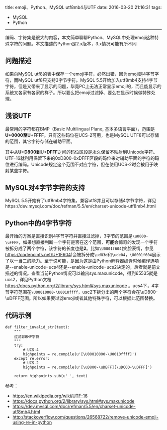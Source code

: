 title: emoji、Python、MySQL utf8mb4与UTF
date: 2016-03-20 21:16:31
tags:
- MySQL
- Python
---



编码、字符集是很大的内容，本文简单聊聊Python、MySQL中处理emoji这种特殊字符的问题。本文描述的Python是2.x版本，3.x情况可能有所不同

## 问题描述

如果向MySQL utf8的表中保存一个emoji字符，必然出错，因为emoji是4字节字符，而MySQL utf8只支持3字节字符。MySQL 5.5开始加入utf8mb4支持4字节字符，但是又带来了显示的问题，毕竟PC上无法正常显示emoji的，而且能显示的系统又各家有各家的样子。所以要么把emoji过滤掉、要么在显示时候做特殊处理。

## 浅谈UTF

最常用的字符都在BMP（Basic Multilingual Plane, 基本多语言平面），范围是**U+0000至U+FFFF**。只有这些码位在UCS-2可用，也是MySQL UTF8可以存储的范围，其它字符存储在辅助平面。

其中从**U+D800到U+DFFF**之间的码位区段是永久保留不映射到Unicode字符。UTF-16就利用保留下来的0xD800-0xDFFF区段的码位来对辅助平面的字符的码位进行编码。Unicode规定这个范围不对应字符，但在使用UCS-2时会被用于映射某些字符。

## MySQL对4字节字符的支持

MySQL 5.5开始有了utf8mb4字符集，兼容utf8并且可以存储4字节字符，详见https://dev.mysql.com/doc/refman/5.5/en/charset-unicode-utf8mb4.html

## Python中的4字节字符

最开始的方案是直接识别4字节字符并直接过滤掉，3字节的范围是`\u0000-\uFFFF`，如果想直接判断一个字符是否在这个范围，**可能**会惊奇的发现一个字符被拆分成了两个字符，该字符的长度也是**2**。比如`\U0001f604`(笑脸表情，参见<https://codepoints.net/U+1F604>)会被拆分成`\ud83d`和`\ude04`，`\U0001f604`展示了以一当二的能力。至于说可能，是因为这是由Python解释器编译时候编译选项是--enable-unicode=ucs4还是--enable-unicode=ucs2决定的，后者就是前文描述的情况。查看当前Python情况可以输出sys.maxunicode，得到65535就是ucs2，详见Python文档<https://docs.python.org/2/library/sys.html#sys.maxunicode> 。ucs4下，4字节字符范围在`\U00010000-\U0010ffff`，usc2下拆分出的两个字符会在\uD800-\uDFFF范围。所以如果要过滤emoji或者其他特殊字符，可以根据此范围替换。

## 代码示例

``` 
def filter_invalid_str(text):
	"""
	过滤非BMP字符
	"""
	try:
		# UCS-4
		highpoints = re.compile(u'[\U00010000-\U0010ffff]')
	except re.error:
		# UCS-2
		highpoints = re.compile(u'[\uD800-\uDBFF][\uDC00-\uDFFF]')

	return highpoints.sub(u'_', text)

```



参考：

- https://en.wikipedia.org/wiki/UTF-16
- <https://docs.python.org/2/library/sys.html#sys.maxunicode>
- https://dev.mysql.com/doc/refman/5.5/en/charset-unicode-utf8mb4.html
- http://stackoverflow.com/questions/26568722/remove-unicode-emoji-using-re-in-python